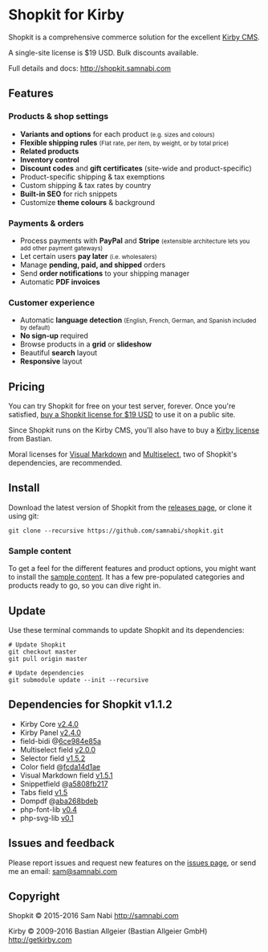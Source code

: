 # Shopkit for Kirby

Shopkit is a comprehensive commerce solution for the excellent [Kirby CMS](http://getkirby.com).

A single-site license is $19 USD. Bulk discounts available.

Full details and docs: <http://shopkit.samnabi.com>

## Features

### Products & shop settings

- **Variants and options** for each product <small>(e.g. sizes and colours)</small>
- **Flexible shipping rules** <small>(Flat rate, per item, by weight, or by total price)</small>
- **Related products**
- **Inventory control**
- **Discount codes** and **gift certificates** (site-wide and product-specific)
- Product-specific shipping & tax exemptions
- Custom shipping & tax rates by country
- **Built-in SEO** for rich snippets
- Customize **theme colours** & background

### Payments & orders

- Process payments with **PayPal** and **Stripe** <small>(extensible architecture lets you add other payment gateways)</small>
- Let certain users **pay later** <small>(i.e. wholesalers)</small>
- Manage **pending, paid, and shipped** orders
- Send **order notifications** to your shipping manager
- Automatic **PDF invoices**

### Customer experience

- Automatic **language detection** <small>(English, French, German, and Spanish included by default)</small>
- **No sign-up** required
- Browse products in a **grid** or **slideshow**
- Beautiful **search** layout
- **Responsive** layout 

## Pricing

You can try Shopkit for free on your test server, forever. Once you're satisfied, [buy a Shopkit license for $19 USD](http://shopkit.samnabi.com) to use it on a public site.

Since Shopkit runs on the Kirby CMS, you'll also have to buy a [Kirby license](http://getkirby.com/license) from Bastian.

Moral licenses for [Visual Markdown](https://gumroad.com/l/visualmarkdown) and [Multiselect](https://gumroad.com/l/kirby-multiselect), two of Shopkit's dependencies, are recommended.

## Install

Download the latest version of Shopkit from the [releases page](https://github.com/samnabi/shopkit/releases), or clone it using git:

    git clone --recursive https://github.com/samnabi/shopkit.git

### Sample content

To get a feel for the different features and product options, you might want to install the [sample content](https://github.com/samnabi/shopkit-sample-content). It has a few pre-populated categories and products ready to go, so you can dive right in.

## Update

Use these terminal commands to update Shopkit and its dependencies:
    
    # Update Shopkit
    git checkout master
    git pull origin master

    # Update dependencies
    git submodule update --init --recursive

## Dependencies for Shopkit v1.1.2

- Kirby Core [v2.4.0](https://github.com/getkirby/kirby/tree/2.4.0)
- Kirby Panel [v2.4.0](https://github.com/getkirby/panel/tree/2.4.0)
- field-bidi @[6ce984e85a](https://github.com/samnabi/field-bidi/tree/6ce984e85afa191d60fb3d7a18218571f7501731)
- Multiselect field [v2.0.0](https://github.com/distantnative/field-multiselect/tree/2.0.0)
- Selector field [v1.5.2](https://github.com/storypioneers/kirby-selector/tree/v1.5.2)
- Color field @[fcda14d1ae](https://github.com/ian-cox/Kirby-Color-Picker/tree/fcda14d1ae655870590775a744543a6e40a06ce2)
- Visual Markdown field [v1.5.1](https://github.com/JonasDoebertin/kirby-visual-markdown/tree/1.5.1)
- Snippetfield @[a5808fb217](https://github.com/samnabi/kirby-snippetfield/tree/a5808fb2173a54b81d22c02618856ad408604cfa)
- Tabs field [v1.5](https://github.com/afbora/Kirby-Tabs-Field/tree/ea43fc1452c527f837cc4c19332dc319439c72d6)
- Dompdf @[aba268bdeb](https://github.com/samnabi/dompdf/tree/aba268bdebc6e50383fd6758778a4d77ca810c85)
- php-font-lib [v0.4](https://github.com/PhenX/php-font-lib/tree/0.4)
- php-svg-lib [v0.1](https://github.com/PhenX/php-svg-lib/tree/v0.1)

## Issues and feedback

Please report issues and request new features on the [issues page](https://github.com/samnabi/shopkit/issues), or send me an email: <sam@samnabi.com>

## Copyright

Shopkit © 2015-2016 Sam Nabi <http://samnabi.com>

Kirby © 2009-2016 Bastian Allgeier (Bastian Allgeier GmbH) <http://getkirby.com>